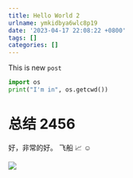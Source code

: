 ```yaml
---
title: Hello World 2
urlname: ymkidbya6wlc8p19
date: '2023-04-17 22:08:22 +0800'
tags: []
categories: []
---
```


This is new `post`

```python
import os
print("I'm in", os.getcwd())
```

# 总结 2456

好，非常的好。
飞船 📈 ☺

![](/images/FnrmR43hkxwc847WRiAaIWim_TCO.jpeg)
